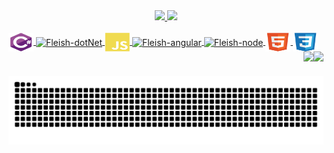 <div align="center">
  <a href="https://github.com/Fleishmann">
  <img height="180em" src="https://github-readme-stats.vercel.app/api?username=Fleishmann&show_icons=true&icon_color=fff&bg_color=30,000000,904e95&title_color=fff&text_color=fff&include_all_commits=true&count_private=true"/>
    
  <img height="180em" src="https://github-readme-stats.vercel.app/api/top-langs/?username=Fleishmann&layout=compact&langs_count=7&bg_color=20,000000,904e95&title_color=fff&text_color=fff"/>
</div>
  
<div style="display: inline_block"><br>
     <img align="center" alt="Fleish-Csharp" height="30" width="40" src="https://raw.githubusercontent.com/devicons/devicon/master/icons/csharp/csharp-original.svg">
     <img align="center" alt="Fleish-dotNet" height="30" width="40" src="https://cdn.jsdelivr.net/gh/devicons/devicon/icons/dotnetcore/dotnetcore-original.svg">
     <img align="center" alt="Fleish-js" height="30" width="40" src="https://raw.githubusercontent.com/devicons/devicon/master/icons/javascript/javascript-plain.svg">
     <img align="center" alt="Fleish-angular" height="30" width="40" src="https://cdn.jsdelivr.net/gh/devicons/devicon/icons/angularjs/angularjs-original.svg" />
     <img align="center" alt="Fleish-node" height="30" width="40" src="https://cdn.jsdelivr.net/gh/devicons/devicon/icons/nodejs/nodejs-original.svg" />
     <img align="center" alt="Fleish-HTML" height="30" width="40" src="https://raw.githubusercontent.com/devicons/devicon/master/icons/html5/html5-original.svg">
     <img align="center" alt="Fleish-CSS" height="30" width="40" src="https://raw.githubusercontent.com/devicons/devicon/master/icons/css3/css3-original.svg">
    <a target="_blank" href="https://discord.gg/pub"><img align="right" src="https://img.shields.io/badge/Discord-7289DA?style=for-the-badge&logo=discord&logoColor=white"></a> 
    <a target="_blank" href="https://www.linkedin.com/in/jonathanfleishmann"><img align="right" src="https://img.shields.io/badge/-LinkedIn-%230077B5?style=for-the-badge&logo=linkedin&logoColor=white"></a> 
</div> 
  
#
  
<div align="center">
  
  ![Snake animation](https://github.com/Fleishmann/Fleishmann/blob/output/github-contribution-grid-snake.svg)
  
</div>
